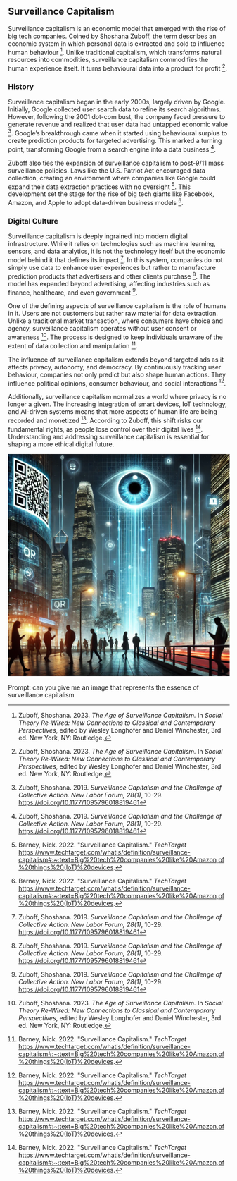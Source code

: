 ## Surveillance Capitalism
Surveillance capitalism is an economic model that emerged with the rise of big tech companies. Coined by Shoshana Zuboff, the term describes an economic system in which personal data is extracted and sold to influence human behaviour [^zuboff2023]. Unlike traditional capitalism, which transforms natural resources into commodities, surveillance capitalism commodifies the human experience itself. It turns behavioural data into a product for profit [^zuboff2023].

### History
Surveillance capitalism began in the early 2000s, largely driven by Google. Initially, Google collected user search data to refine its search algorithms. However, following the 2001 dot-com bust, the company faced pressure to generate revenue and realized that user data had untapped economic value [^zuboff2019]. Google’s breakthrough came when it started using behavioural surplus to create prediction products for targeted advertising. This marked a turning point, transforming Google from a search engine into a data business [^zuboff2019].

Zuboff also ties the expansion of surveillance capitalism to post-9/11 mass surveillance policies. Laws like the U.S. Patriot Act encouraged data collection, creating an environment where companies like Google could expand their data extraction practices with no oversight [^techtarget]. This development set the stage for the rise of big tech giants like Facebook, Amazon, and Apple to adopt data-driven business models [^techtarget].

### Digital Culture
Surveillance capitalism is deeply ingrained into modern digital infrastructure. While it relies on technologies such as machine learning, sensors, and data analytics, it is not the technology itself but the economic model behind it that defines its impact [^zuboff2019]. In this system, companies do not simply use data to enhance user experiences but rather to manufacture prediction products that advertisers and other clients purchase [^zuboff2019]. The model has expanded beyond advertising, affecting industries such as finance, healthcare, and even government [^zuboff2019].

One of the defining aspects of surveillance capitalism is the role of humans in it. Users are not customers but rather raw material for data extraction. Unlike a traditional market transaction, where consumers have choice and agency, surveillance capitalism operates without user consent or awareness [^zuboff2023]. The process is designed to keep individuals unaware of the extent of data collection and manipulation [^techtarget].

The influence of surveillance capitalism extends beyond targeted ads as it affects privacy, autonomy, and democracy. By continuously tracking user behaviour, companies not only predict but also shape human actions. They influence political opinions, consumer behaviour, and social interactions [^techtarget].

Additionally, surveillance capitalism normalizes a world where privacy is no longer a given. The increasing integration of smart devices, IoT technology, and AI-driven systems means that more aspects of human life are being recorded and monetized [^techtarget]. According to Zuboff, this shift risks our fundamental rights, as people lose control over their digital lives [^techtarget]. Understanding and addressing surveillance capitalism is essential for shaping a more ethical digital future.

![Surveillance Capitalism](images/surveillancecapitalism-chakrabarty.png)

Prompt: can you give me an image that represents the essence of surveillance capitalism

[^zuboff2023]: Zuboff, Shoshana. 2023. *The Age of Surveillance Capitalism.* In *Social Theory Re-Wired: New Connections to Classical and Contemporary Perspectives*, edited by Wesley Longhofer and Daniel Winchester, 3rd ed. New York, NY: Routledge.

[^zuboff2019]: Zuboff, Shoshana. 2019. *Surveillance Capitalism and the Challenge of Collective Action.* *New Labor Forum, 28(1)*, 10-29. https://doi.org/10.1177/1095796018819461 

[^techtarget]: Barney, Nick. 2022. "Surveillance Capitalism." *TechTarget* https://www.techtarget.com/whatis/definition/surveillance-capitalism#:~:text=Big%20tech%20companies%20like%20Amazon,of%20things%20(IoT)%20devices.
